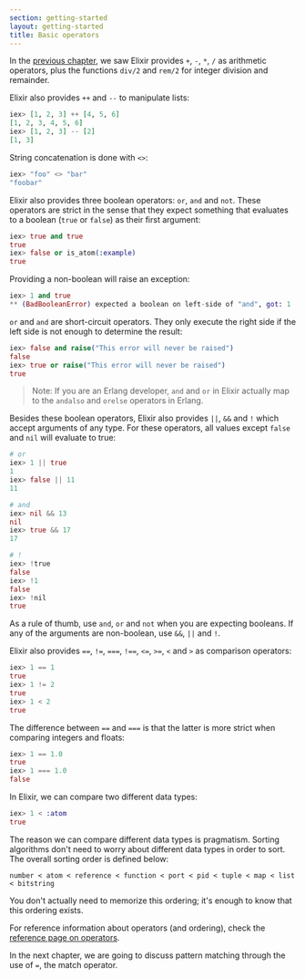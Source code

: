 ```yaml
---
section: getting-started
layout: getting-started
title: Basic operators
---
```


In the [previous chapter](/getting-started/basic-types.html), we saw Elixir provides `+`, `-`, `*`, `/` as arithmetic operators, plus the functions `div/2` and `rem/2` for integer division and remainder.

Elixir also provides `++` and `--` to manipulate lists:

```elixir
iex> [1, 2, 3] ++ [4, 5, 6]
[1, 2, 3, 4, 5, 6]
iex> [1, 2, 3] -- [2]
[1, 3]
```

String concatenation is done with `<>`:

```elixir
iex> "foo" <> "bar"
"foobar"
```

Elixir also provides three boolean operators: `or`, `and` and `not`. These operators are strict in the sense that they expect something that evaluates to a boolean (`true` or `false`) as their first argument:

```elixir
iex> true and true
true
iex> false or is_atom(:example)
true
```

Providing a non-boolean will raise an exception:

```elixir
iex> 1 and true
** (BadBooleanError) expected a boolean on left-side of "and", got: 1
```

`or` and `and` are short-circuit operators. They only execute the right side if the left side is not enough to determine the result:

```elixir
iex> false and raise("This error will never be raised")
false
iex> true or raise("This error will never be raised")
true
```

> Note: If you are an Erlang developer, `and` and `or` in Elixir actually map to the `andalso` and `orelse` operators in Erlang.

Besides these boolean operators, Elixir also provides `||`, `&&` and `!` which accept arguments of any type. For these operators, all values except `false` and `nil` will evaluate to true:

```elixir
# or
iex> 1 || true
1
iex> false || 11
11

# and
iex> nil && 13
nil
iex> true && 17
17

# !
iex> !true
false
iex> !1
false
iex> !nil
true
```

As a rule of thumb, use `and`, `or` and `not` when you are expecting booleans. If any of the arguments are non-boolean, use `&&`, `||` and `!`.

Elixir also provides `==`, `!=`, `===`, `!==`, `<=`, `>=`, `<` and `>` as comparison operators:

```elixir
iex> 1 == 1
true
iex> 1 != 2
true
iex> 1 < 2
true
```

The difference between `==` and `===` is that the latter is more strict when comparing integers and floats:

```elixir
iex> 1 == 1.0
true
iex> 1 === 1.0
false
```

In Elixir, we can compare two different data types:

```elixir
iex> 1 < :atom
true
```

The reason we can compare different data types is pragmatism. Sorting algorithms don't need to worry about different data types in order to sort. The overall sorting order is defined below:

    number < atom < reference < function < port < pid < tuple < map < list < bitstring

You don't actually need to memorize this ordering; it's enough to know that this ordering exists.

For reference information about operators (and ordering), check the [reference page on operators](https://hexdocs.pm/elixir/operators.html).

In the next chapter, we are going to discuss pattern matching through the use of `=`, the match operator.
